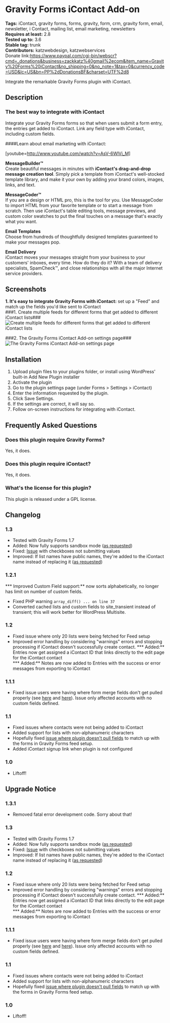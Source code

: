 # Gravity Forms iContact Add-on #
**Tags:** iContact, gravity forms, forms, gravity, form, crm, gravity form, email, newsletter, i Contact, mailing list, email marketing, newsletters  
**Requires at least:** 2.8  
**Tested up to:** 3.6  
**Stable tag:** trunk  
**Contributors:** katzwebdesign, katzwebservices  
Donate link:https://www.paypal.com/cgi-bin/webscr?cmd=_donations&business=zackkatz%40gmail%2ecom&item_name=Gravity%20Forms%20iContact&no_shipping=0&no_note=1&tax=0&currency_code=USD&lc=US&bn=PP%2dDonationsBF&charset=UTF%2d8

Integrate the remarkable Gravity Forms plugin with iContact.

## Description ##

### The best way to integrate with iContact

Integrate your Gravity Forms forms so that when users submit a form entry, the entries get added to iContact. Link any field type with iContact, including custom fields.

####Learn about email marketing with iContact:

[youtube=http://www.youtube.com/watch?v=AsV-6WlVi_M]

<strong>MessageBuilder&trade;</strong><br />
Create beautiful messages in minutes with <strong>iContact's drag-and-drop message creation tool</strong>. Simply pick a template from iContact's well-stocked template library, and make it your own by adding your brand colors, images, links, and text.

<strong>MessageCoder&trade;</strong><br />
If you are a design or HTML pro, this is the tool for you. Use MessageCoder to import HTML from your favorite template or to start a message from scratch. Then use iContact's table editing tools, message previews, and custom color swatches to put the final touches on a message that's exactly what you want.

<strong>Email Templates</strong><br />
Choose from hundreds of thoughtfully designed templates guaranteed to make your messages pop.

<strong>Email Delivery</strong><br />
iContact moves your messages straight from your business to your customers' inboxes, every time. How do they do it? With a team of delivery specialists, SpamCheck&trade;, and close relationships with all the major Internet service providers.

## Screenshots ##

**1. It's easy to integrate Gravity Forms with iContact:** set up a "Feed" and match up the fields you'd like sent to iContact  
###1. Create multiple feeds for different forms that get added to different iContact lists###
![Create multiple feeds for different forms that get added to different iContact lists](http://s.wordpress.org/extend/plugins/gravity-forms-icontact/screenshot-1.jpg)

###2. The Gravity Forms iContact Add-on settings page###
![The Gravity Forms iContact Add-on settings page](http://s.wordpress.org/extend/plugins/gravity-forms-icontact/screenshot-2.jpg)


## Installation ##

1. Upload plugin files to your plugins folder, or install using WordPress' built-in Add New Plugin installer
1. Activate the plugin
1. Go to the plugin settings page (under Forms > Settings > iContact)
1. Enter the information requested by the plugin.
1. Click Save Settings.
1. If the settings are correct, it will say so.
1. Follow on-screen instructions for integrating with iContact.

## Frequently Asked Questions ##

### Does this plugin require Gravity Forms? ###
Yes, it does.

### Does this plugin require iContact? ###
Yes, it does.

### What's the license for this plugin? ###
This plugin is released under a GPL license.

## Changelog ##

### 1.3 ###
* Tested with Gravity Forms 1.7
* Added: Now fully supports sandbox mode (<a href="http://wordpress.org/support/topic/broken-sandbox-mode-support" rel="nofollow">as requested</a>)
* Fixed: <a href="http://wordpress.org/support/topic/checkbox-fields-arent-mapping-to-icontact" rel="nofollow">Issue</a> with checkboxes not submitting values
* Improved: If list names have public names, they're added to the iContact name instead of replacing it (<a href="http://wordpress.org/support/topic/list-names" rel="nofollow">as requested</a>)

### 1.2.1 ###
*** Improved Custom Field support:** now sorts alphabetically, no longer has limit on number of custom fields.  
* Fixed PHP warning `array_diff() ... on line 37`
* Converted cached lists and custom fields to site_transient instead of transient; this will work better for WordPress Multisite.

### 1.2 ###
* Fixed issue where only 20 lists were being fetched for Feed setup
* Improved error handling by considering "warnings" errors and stopping processing if iContact doesn't successfully create contact.
*** Added:** Entries now get assigned a iContact ID that links directly to the edit page for the iContact contact  
*** Added:** Notes are now added to Entries with the success or error messages from exporting to iContact  

### 1.1.1 ###
* Fixed issue users were having where form merge fields don't get pulled properly (see <a href="http://wordpress.org/support/topic/plugin-gravity-forms-icontact-add-on-plugin-does-not-pull-fields-to-match">here</a> and <a href="http://wordpress.org/support/topic/plugin-gravity-forms-icontact-add-on-does-not-pull-in-data-from-forms">here</a>). Issue only affected accounts with no custom fields defined.

### 1.1 ###
* Fixed issues where contacts were not being added to iContact
* Added support for lists with non-alphanumeric characters
* Hopefully fixed <a href="http://wordpress.org/support/topic/plugin-gravity-forms-icontact-add-on-plugin-does-not-pull-fields-to-match">issue where plugin doesn't pull fields</a> to match up with the forms in Gravity Forms feed setup.
* Added iContact signup link when plugin is not configured

### 1.0 ###

* Liftoff!

## Upgrade Notice ##

### 1.3.1 ###
* Removed fatal error development code. Sorry about that!

### 1.3 ###
* Tested with Gravity Forms 1.7
* Added: Now fully supports sandbox mode (<a href="http://wordpress.org/support/topic/broken-sandbox-mode-support" rel="nofollow">as requested</a>)
* Fixed: <a href="http://wordpress.org/support/topic/checkbox-fields-arent-mapping-to-icontact" rel="nofollow">Issue</a> with checkboxes not submitting values
* Improved: If list names have public names, they're added to the iContact name instead of replacing it (<a href="http://wordpress.org/support/topic/list-names" rel="nofollow">as requested</a>)

### 1.2 ###
* Fixed issue where only 20 lists were being fetched for Feed setup
* Improved error handling by considering "warnings" errors and stopping processing if iContact doesn't successfully create contact.
*** Added:** Entries now get assigned a iContact ID that links directly to the edit page for the iContact contact  
*** Added:** Notes are now added to Entries with the success or error messages from exporting to iContact  

### 1.1.1 ###
* Fixed issue users were having where form merge fields don't get pulled properly (see <a href="http://wordpress.org/support/topic/plugin-gravity-forms-icontact-add-on-plugin-does-not-pull-fields-to-match">here</a> and <a href="http://wordpress.org/support/topic/plugin-gravity-forms-icontact-add-on-does-not-pull-in-data-from-forms">here</a>). Issue only affected accounts with no custom fields defined.

### 1.1 ###
* Fixed issues where contacts were not being added to iContact
* Added support for lists with non-alphanumeric characters
* Hopefully fixed <a href="http://wordpress.org/support/topic/plugin-gravity-forms-icontact-add-on-plugin-does-not-pull-fields-to-match">issue where plugin doesn't pull fields</a> to match up with the forms in Gravity Forms feed setup.

### 1.0 ###

* Liftoff!